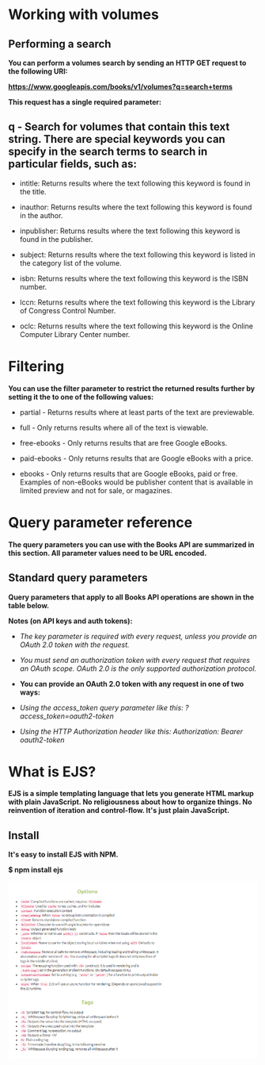 
# Working with volumes

## Performing a search

**You can perform a volumes search by sending an HTTP GET request to the following URI:**

**https://www.googleapis.com/books/v1/volumes?q=search+terms**

**This request has a single required parameter:**

## q - Search for volumes that contain this text string. There are special keywords you can specify in the search terms to search in particular fields, such as:

* intitle: Returns results where the text following this keyword is found in the title.

* inauthor: Returns results where the text following this keyword is found in the author.

* inpublisher: Returns results where the text following this keyword is found in the publisher.

* subject: Returns results where the text following this keyword is listed in the category list of the volume.

* isbn: Returns results where the text following this keyword is the ISBN number.

* lccn: Returns results where the text following this keyword is the Library of Congress Control Number.

* oclc: Returns results where the text following this keyword is the Online Computer Library Center number.

# Filtering

**You can use the filter parameter to restrict the returned results further by setting it the to one of the following values:**

* partial - Returns results where at least parts of the text are previewable.

* full - Only returns results where all of the text is viewable.

* free-ebooks - Only returns results that are free Google eBooks.

* paid-ebooks - Only returns results that are Google eBooks with a price.

* ebooks - Only returns results that are Google eBooks, paid or free. Examples of non-eBooks would be publisher content that is available in limited preview and not for sale, or magazines.

# Query parameter reference

**The query parameters you can use with the Books API are summarized in this section.  All parameter values need to be URL encoded.**

## Standard query parameters

**Query parameters that apply to all Books API operations are shown in the table below.**

**Notes (on API keys and auth tokens):**

* *The key parameter is required with every request, unless you provide an OAuth 2.0 token with the request.*

* *You must send an authorization token with every request that requires an OAuth scope. OAuth 2.0 is the only supported authorization protocol.*

* **You can provide an OAuth 2.0 token with any request in one of two ways:**

* *Using the access_token query parameter like this: ?access_token=oauth2-token*

* *Using the HTTP Authorization header like this: Authorization: Bearer oauth2-token*


# What is EJS?

 **EJS is a simple templating language that lets you generate HTML markup with plain JavaScript. No religiousness about how to organize things. No reinvention of iteration and control-flow. It's just plain JavaScript.**


## **Install**

**It's easy to install EJS with NPM.**

**$ npm install ejs**

![img](/img/option.png)




